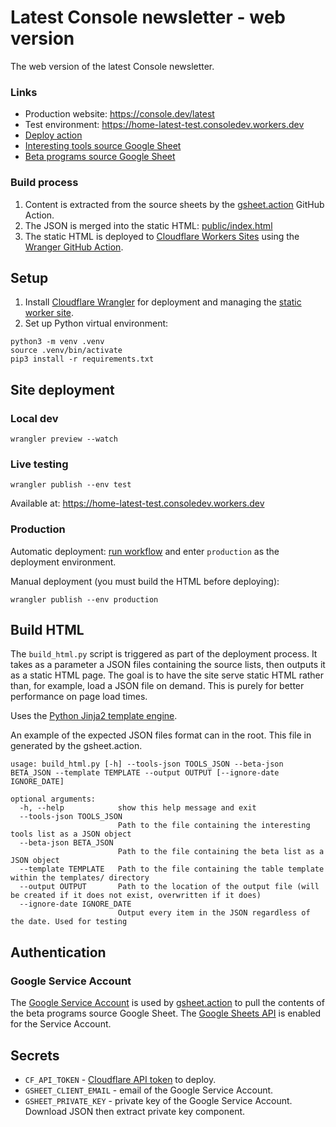 # Latest Console newsletter - web version

The web version of the latest Console newsletter.

### Links

* Production website: https://console.dev/latest
* Test environment: https://home-latest-test.consoledev.workers.dev
* [Deploy action](https://github.com/consoledotdev/home-latest/actions?query=workflow%3ADeploy)
* [Interesting tools source Google Sheet](https://docs.google.com/spreadsheets/d/1VGVFXtfOAhZqPdY30mrD_4towCj6lCdhuwr35vp4xgM/edit)
* [Beta programs source Google Sheet](https://docs.google.com/spreadsheets/d/10SJbUuMWgc-ACOzNydXL16vE_fDwJIP92G4_L8XUhrQ/edit)

### Build process

1. Content is extracted from the source sheets by the
   [gsheet.action](https://github.com/marketplace/actions/gsheet-action) GitHub
   Action.
2. The JSON is merged into the static HTML:
   [public/index.html](public/index.html)
3. The static HTML is deployed to [Cloudflare Workers
   Sites](https://developers.cloudflare.com/workers/platform/sites) using the
   [Wranger GitHub Action](https://github.com/cloudflare/wrangler-action).

## Setup

1. Install [Cloudflare
  Wrangler](https://developers.cloudflare.com/workers/cli-wrangler/install-update)
  for deployment and managing the
  [static worker site](https://developers.cloudflare.com/workers/platform/sites).
2. Set up Python virtual environment:

```shell
python3 -m venv .venv
source .venv/bin/activate
pip3 install -r requirements.txt
```

## Site deployment

### Local dev

`wrangler preview --watch`

### Live testing

`wrangler publish --env test`

Available at: https://home-latest-test.consoledev.workers.dev

### Production

Automatic deployment: [run
workflow](https://github.com/consoledotdev/home-latest/actions?query=workflow%3ADeploy)
and enter `production` as the deployment environment.

Manual deployment (you must build the HTML before deploying):

`wrangler publish --env production`

## Build HTML

The `build_html.py` script is triggered as part of the deployment process. It
takes as a parameter a JSON files containing the source lists, then outputs it
as a static HTML page. The goal is to have the site serve static HTML rather
than, for example, load a JSON file on demand. This is purely for better
performance on page load times.

Uses the [Python Jinja2 template
engine](https://jinja.palletsprojects.com/en/2.11.x/templates/).

An example of the expected JSON files format can in the root. This file in
generated by the gsheet.action.

```shell
usage: build_html.py [-h] --tools-json TOOLS_JSON --beta-json BETA_JSON --template TEMPLATE --output OUTPUT [--ignore-date IGNORE_DATE]

optional arguments:
  -h, --help            show this help message and exit
  --tools-json TOOLS_JSON
                        Path to the file containing the interesting tools list as a JSON object
  --beta-json BETA_JSON
                        Path to the file containing the beta list as a JSON object
  --template TEMPLATE   Path to the file containing the table template within the templates/ directory
  --output OUTPUT       Path to the location of the output file (will be created if it does not exist, overwritten if it does)
  --ignore-date IGNORE_DATE
                        Output every item in the JSON regardless of the date. Used for testing
```

## Authentication

### Google Service Account

The [Google Service
Account](https://console.cloud.google.com/iam-admin/serviceaccounts/details/105013685991318651001?orgonly=true&project=console-home-latest&supportedpurview=project)
is used by
[gsheet.action](https://github.com/marketplace/actions/gsheet-action) to pull
the contents of the beta programs source Google Sheet. The [Google Sheets
API](https://console.cloud.google.com/apis/api/sheets.googleapis.com/credentials?project=console-home-latest)
is enabled for the Service Account.

## Secrets

* `CF_API_TOKEN` - [Cloudflare API
  token](https://dash.cloudflare.com/profile/api-tokens) to deploy.
* `GSHEET_CLIENT_EMAIL` - email of the Google Service Account.
* `GSHEET_PRIVATE_KEY` - private key of the Google Service Account. Download
  JSON then extract private key component.
